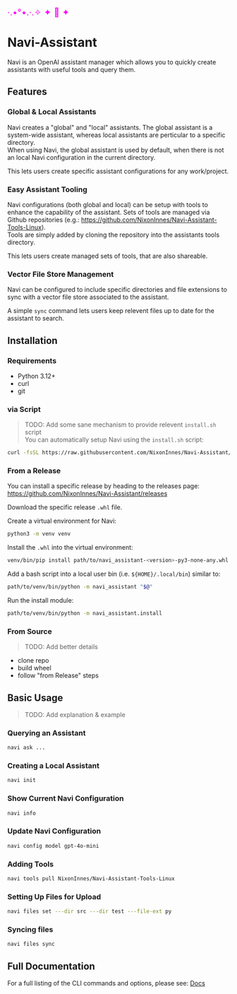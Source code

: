 
<span style="color: magenta; font-size: 20px;">·.•°•.·.✧ ✦ 🧚 ✦</span> 
# Navi-Assistant

Navi is an OpenAI assistant manager which allows you to quickly create assistants with useful tools and query them.

## Features
### Global & Local Assistants
Navi creates a "global" and "local" assistants. The global assistant is a system-wide assistant, whereas local assistants are perticular to a specific directory.  
When using Navi, the global assistant is used by default, when there is not an local Navi configuration in the current directory.  

This lets users create specific assistant configurations for any work/project.

### Easy Assistant Tooling
Navi configurations (both global and local) can be setup with tools to enhance the capability of the assistant. Sets of tools are managed via Github repositories (e.g.: https://github.com/NixonInnes/Navi-Assistant-Tools-Linux).  
Tools are simply added by cloning the repository into the assistants tools directory.  

This lets users create managed sets of tools, that are also shareable.

### Vector File Store Management
Navi can be configured to include specific directories and file extensions to sync with a vector file store associated to the assistant. 

A simple `sync` command lets users keep relevent files up to date for the assistant to search.


## Installation

### Requirements
 - Python 3.12+
 - curl
 - git

 ### via Script
 > TODO: Add some sane mechanism to provide relevent `install.sh` script  
 You can automatically setup Navi using the `install.sh` script:
 ```bash
 curl -fsSL https://raw.githubusercontent.com/NixonInnes/Navi-Assistant/v0.1.2/install.sh | bash
 ```

 ### From a Release
 You can install a specific release by heading to the releases page: https://github.com/NixonInnes/Navi-Assistant/releases

Download the specific release `.whl` file.

Create a virtual environment for Navi:  
```bash
python3 -m venv venv
```

Install the `.whl` into the virtual environment:
```bash
venv/bin/pip install path/to/navi_assistant-<version>-py3-none-any.whl
```

Add a bash script into a local user bin (i.e. `${HOME}/.local/bin`) similar to:
```bash
path/to/venv/bin/python -m navi_assistant "$@"
```

Run the install module:
```bash
path/to/venv/bin/python -m navi_assistant.install
```

### From Source
> TODO: Add better details
- clone repo
- build wheel
- follow "from Release" steps

## Basic Usage
> TODO: Add explanation & example 

### Querying an Assistant
```bash
navi ask ...
```

### Creating a Local Assistant
```bash
navi init
```

### Show Current Navi Configuration
```bash
navi info
```

### Update Navi Configuration
```bash
navi config model gpt-4o-mini
```

### Adding Tools
```bash
navi tools pull NixonInnes/Navi-Assistant-Tools-Linux
```

### Setting Up Files for Upload
```bash
navi files set ---dir src ---dir test ---file-ext py
```

### Syncing files
```bash
navi files sync
```

## Full Documentation
For a full listing of the CLI commands and options, please see: [Docs](docs/index.md)
